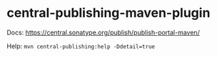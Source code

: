 # central-publishing-maven-plugin

Docs: https://central.sonatype.org/publish/publish-portal-maven/

Help: `mvn central-publishing:help -Ddetail=true`
